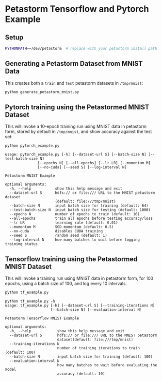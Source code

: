 # Petastorm Tensorflow and Pytorch Example

## Setup
```bash
PYTHONPATH=~/dev/petastorm  # replace with your petastorm install path
```

## Generating a Petastorm Dataset from MNIST Data

This creates both a `train` and `test` petastorm datasets in `/tmp/mnist`:

```bash
python generate_petastorm_mnist.py
```

## Pytorch training using the Petastormed MNIST Dataset

This will invoke a 10-epoch training run using MNIST data in petastorm form,
stored by default in `/tmp/mnist`, and show accuracy against the test set:

```bash
python pytorch_example.py
```

```
usage: pytorch_example.py [-h] [--dataset-url S] [--batch-size N] [--test-batch-size N]
               [--epochs N] [--all-epochs] [--lr LR] [--momentum M]
               [--no-cuda] [--seed S] [--log-interval N]

Petastorm MNIST Example

optional arguments:
  -h, --help           show this help message and exit
  --dataset-url S      hdfs:// or file:/// URL to the MNIST petastorm dataset
                       (default: file:///tmp/mnist)
  --batch-size N       input batch size for training (default: 64)
  --test-batch-size N  input batch size for testing (default: 1000)
  --epochs N           number of epochs to train (default: 10)
  --all-epochs         train all epochs before testing accuracy/loss
  --lr LR              learning rate (default: 0.01)
  --momentum M         SGD momentum (default: 0.5)
  --no-cuda            disables CUDA training
  --seed S             random seed (default: 1)
  --log-interval N     how many batches to wait before logging training status
```

## Tensorflow training using the Petastormed MNIST Dataset

This will invoke a training run using MNIST data in petastorm form,
for 100 epochs, using a batch size of 100, and log every 10 intervals.

```bash
python tf_example.py
```

```
python tf_example.py -h
usage: tf_example.py [-h] [--dataset-url S] [--training-iterations N]
                     [--batch-size N] [--evaluation-interval N]

Petastorm Tensorflow MNIST Example

optional arguments:
  -h, --help            show this help message and exit
  --dataset-url S       hdfs:// or file:/// URL to the MNIST petastorm
                        dataset(default: file:///tmp/mnist)
  --training-iterations N
                        number of training iterations to train (default: 100)
  --batch-size N        input batch size for training (default: 100)
  --evaluation-interval N
                        how many batches to wait before evaluating the model
                        accuracy (default: 10)
```
